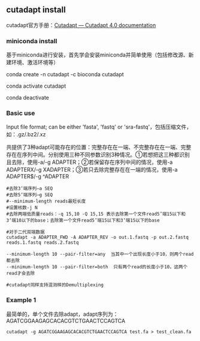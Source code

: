 ## cutadapt install

cutadapt官方手册：[Cutadapt — Cutadapt 4.0 documentation](https://cutadapt.readthedocs.io/en/stable/)

### miniconda install

基于miniconda进行安装，首先学会安装miniconda并简单使用（包括修改源、新建环境、激活环境等）

conda create -n cutadapt -c bioconda cutadapt

conda activate cutadapt

conda deactivate

### Basic use

Input file format; can be either 'fasta', 'fastq' or 'sra-fastq'，包括压缩文件，如：.gz/.bz2/.xz

共提供了3种adapt可能存在的位置：完整存在在一端、不完整存在在一端、完整存在在序列中间。分别使用三种不同参数识别3种情况。①若想把这三种都识别且去除，使用-a/-g ADAPTER；②若保留存在序列中间的情况，使用-a ADAPTERX/-g XADAPTER；③若只去除完整存在在一端的情况，使用-a ADAPTER$/-g ^ADAPTER

```shell
#去除3‘端序列—a SEQ
#去除5‘端序列—g SEQ
#--minimum-length reads最短长度
#设置核数-j N
#去除两端低质量reads：-q 15,10 -Q 15,15	表示去除第一个文件read5’端15以下和3‘端10以下的base；去除第一个文件read5’端15以下和3‘端15以下的base

#对于二代双端数据
cutadapt -a ADAPTER_FWD -A ADAPTER_REV -o out.1.fastq -p out.2.fastq reads.1.fastq reads.2.fastq

--minimum-length 10 --pair-filter=any  当其中一个出现长度小于10，则两个read都去除
--minimum-length 10 --pair-filter=both  只有两个read的长度小于10，这两个read才会去除

#cutadapt同样支持混测样的Demultiplexing
```



### Example 1

最简单的，单个文件去除adapt，adapt序列为：AGATCGGAAGAGCACACGTCTGAACTCCAGTCA

```shell
cutadapt -g AGATCGGAAGAGCACACGTCTGAACTCCAGTCA test.fa > test_clean.fa
```


